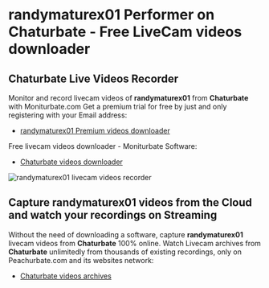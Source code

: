 # randymaturex01 Performer on Chaturbate - Free LiveCam videos downloader

## Chaturbate Live Videos Recorder

Monitor and record livecam videos of **randymaturex01** from **Chaturbate** with Moniturbate.com
Get a premium trial for free by just and only registering with your Email address:
* [randymaturex01 Premium videos downloader](https://moniturbate.com/request-demo-licence-key.html)

Free livecam videos downloader - Moniturbate Software:
* [Chaturbate videos downloader](https://moniturbate.com/moniturbate-download-software.html)

![randymaturex01 livecam videos recorder](https://peachurnet.com/templates/moniturbate-software.png)


## Capture randymaturex01 videos from the Cloud and watch your recordings on Streaming

Without the need of downloading a software, capture **randymaturex01** livecam videos from **Chaturbate** 100% online.
Watch Livecam archives from **Chaturbate** unlimitedly from thousands of existing recordings, only on Peachurbate.com and its websites network:
* [Chaturbate videos archives](https://peachurnet.com/)